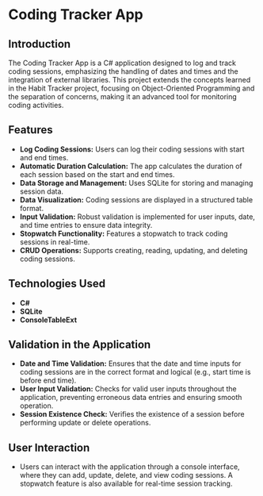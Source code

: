 ﻿
# Coding Tracker App

## Introduction
The Coding Tracker App is a C# application designed to log and track coding sessions, emphasizing the handling of dates and times and the integration of external libraries. This project extends the concepts learned in the Habit Tracker project, focusing on Object-Oriented Programming and the separation of concerns, making it an advanced tool for monitoring coding activities.

## Features
- **Log Coding Sessions:** Users can log their coding sessions with start and end times.
- **Automatic Duration Calculation:** The app calculates the duration of each session based on the start and end times.
- **Data Storage and Management:** Uses SQLite for storing and managing session data.
- **Data Visualization:** Coding sessions are displayed in a structured table format.
- **Input Validation:** Robust validation is implemented for user inputs, date, and time entries to ensure data integrity.
- **Stopwatch Functionality:** Features a stopwatch to track coding sessions in real-time.
- **CRUD Operations:** Supports creating, reading, updating, and deleting coding sessions.

## Technologies Used
- **C#**
- **SQLite**
- **ConsoleTableExt**

## Validation in the Application
- **Date and Time Validation:** Ensures that the date and time inputs for coding sessions are in the correct format and logical (e.g., start time is before end time).
- **User Input Validation:** Checks for valid user inputs throughout the application, preventing erroneous data entries and ensuring smooth operation.
- **Session Existence Check:** Verifies the existence of a session before performing update or delete operations.

## User Interaction
- Users can interact with the application through a console interface, where they can add, update, delete, and view coding sessions. A stopwatch feature is also available for real-time session tracking.


